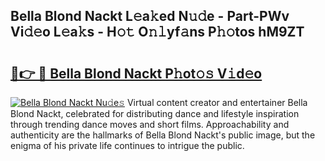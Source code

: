## Bella Blond Nackt L𝚎a𝚔ed N𝚞𝚍e - Part-PWv Vi𝚍𝚎o L𝚎a𝚔s - H𝚘𝚝 O𝚗𝚕yf𝚊ns P𝚑𝚘tos hM9ZT

# <h2><a href="http://kf06pz.oniu.top/?m=Bella+Blond+Nackt">🔗👉 🔴 Bella Blond Nackt P𝚑ot𝚘𝚜 V𝚒d𝚎o</a></h2>

[![Bella Blond Nackt Nu𝚍e𝚜](https://i.imgur.com/0qMVB7G.gif)](http://kf06pz.oniu.top/?m=Bella+Blond+Nackt)
Virtual content creator and entertainer Bella Blond Nackt, celebrated for distributing dance and lifestyle inspiration through trending dance moves and short films. Approachability and authenticity are the hallmarks of Bella Blond Nackt's public image, but the enigma of his private life continues to intrigue the public.  
